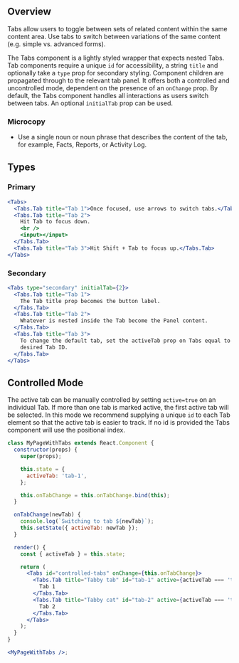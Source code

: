 ## Overview

Tabs allow users to toggle between sets of related content within the same content area. Use tabs to switch between variations of the same content (e.g. simple vs. advanced forms).

The Tabs component is a lightly styled wrapper that expects nested Tabs. Tab components require a unique `id` for accessibility, a string `title` and optionally take a `type` prop for secondary styling. Component children are propagated through to the relevant tab panel. It offers both a controlled and uncontrolled mode, dependent on the presence of an `onChange` prop. By default, the Tabs component handles all interactions as users switch between tabs. An optional `initialTab` prop can be used.

### Microcopy

* Use a single noun or noun phrase that describes the content of the tab, for example, Facts, Reports, or Activity Log.

## Types

### Primary

```jsx
<Tabs>
  <Tabs.Tab title="Tab 1">Once focused, use arrows to switch tabs.</Tabs.Tab>
  <Tabs.Tab title="Tab 2">
    Hit Tab to focus down.
    <br />
    <input></input>
  </Tabs.Tab>
  <Tabs.Tab title="Tab 3">Hit Shift + Tab to focus up.</Tabs.Tab>
</Tabs>
```

### Secondary

```jsx
<Tabs type="secondary" initialTab={2}>
  <Tabs.Tab title="Tab 1">
    The Tab title prop becomes the button label.
  </Tabs.Tab>
  <Tabs.Tab title="Tab 2">
    Whatever is nested inside the Tab become the Panel content.
  </Tabs.Tab>
  <Tabs.Tab title="Tab 3">
    To change the default tab, set the activeTab prop on Tabs equal to the
    desired Tab ID.
  </Tabs.Tab>
</Tabs>
```

## Controlled Mode

The active tab can be manually controlled by setting `active=true` on an individual Tab. If more than one tab is marked active, the first active tab will be selected. In this mode we recommend supplying a unique `id` to each Tab element so that the active tab is easier to track. If no id is provided the Tabs component will use the positional index.

```jsx
class MyPageWithTabs extends React.Component {
  constructor(props) {
    super(props);

    this.state = {
      activeTab: 'tab-1',
    };

    this.onTabChange = this.onTabChange.bind(this);
  }

  onTabChange(newTab) {
    console.log(`Switching to tab ${newTab}`);
    this.setState({ activeTab: newTab });
  }

  render() {
    const { activeTab } = this.state;

    return (
      <Tabs id="controlled-tabs" onChange={this.onTabChange}>
        <Tabs.Tab title="Tabby tab" id="tab-1" active={activeTab === 'tab-1'}>
          Tab 1
        </Tabs.Tab>
        <Tabs.Tab title="Tabby cat" id="tab-2" active={activeTab === 'tab-2'}>
          Tab 2
        </Tabs.Tab>
      </Tabs>
    );
  }
}

<MyPageWithTabs />;
```
